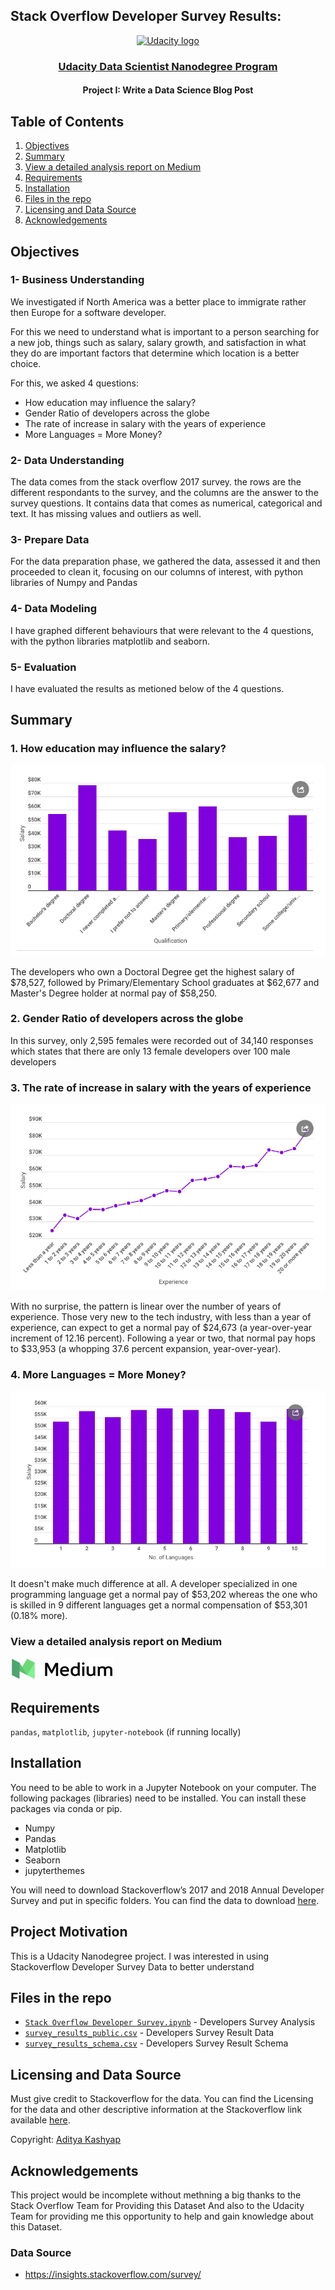 ## Stack Overflow Developer Survey Results:
<p align="center">
  <a href="https://www.udacity.com/">
    <img src='https://course_report_production.s3.amazonaws.com/rich/rich_files/rich_files/5511/s300/udacity-logo.png' alt="Udacity logo" width = 100px>
   </a>
</p>
<h3 align="center"><a href='https://www.udacity.com/course/data-scientist-nanodegree--nd025'>Udacity Data Scientist Nanodegree Program</a></h3>
<h4 align="center">Project I: Write a Data Science Blog Post</h4>



## Table of Contents

  1.  [Objectives](https://github.com/Aditya-Kashyap/stackoverflow_survey_results#Objectives)
  2.  [Summary](https://github.com/Aditya-Kashyap/stackoverflow_survey_results#Summary)
  3.  [View a detailed analysis report on Medium](https://github.com/Aditya-Kashyap/stackoverflow_survey_results#View-a-detailed-analysis-report-on-Medium)
  4.  [Requirements](https://github.com/Aditya-Kashyap/stackoverflow_survey_results#Requirements)
  5.  [Installation](https://github.com/Aditya-Kashyap/stackoverflow_survey_results#Installation)
  6.  [Files in the repo](https://github.com/Aditya-Kashyap/stackoverflow_survey_results#Files-in-the-repo)
  7.  [Licensing and Data Source](https://github.com/Aditya-Kashyap/stackoverflow_survey_results#Licensing,-and-Data-Source)
  8.  [Acknowledgements](https://github.com/Aditya-Kashyap/stackoverflow_survey_results#Acknowledgements)


## Objectives

### 1- Business Understanding

We investigated if North America was a better place to immigrate rather then Europe for a software developer.

For this we need to understand what is important to a person searching for a new job, things such as salary, salary growth, and satisfaction in what they do are important factors that determine which location is a better choice.

For this, we asked 4 questions:

   - How education may influence the salary?
   - Gender Ratio of developers across the globe 
   - The rate of increase in salary with the years of experience
   - More Languages = More Money?

### 2- Data Understanding

The data comes from the stack overflow 2017 survey. the rows are the different respondants to the survey, and the columns are the answer to the survey questions. It contains data that comes as numerical, categorical and text. It has missing values and outliers as well.

### 3- Prepare Data

For the data preparation phase, we gathered the data, assessed it and then proceeded to clean it, focusing on our columns of interest, with python libraries of Numpy and Pandas

### 4- Data Modeling

I have graphed different behaviours that were relevant to the 4 questions, with the python libraries matplotlib and seaborn.

### 5- Evaluation

I have evaluated the results as metioned below of the 4 questions.


## Summary

### 1. How education may influence the salary?
![](Screenshots/1.png)

The developers who own a Doctoral Degree get the highest salary of $78,527, followed by Primary/Elementary School graduates at $62,677 and Master's Degree holder at normal pay of $58,250.

### 2. Gender Ratio of developers across the globe

In this survey, only 2,595 females were recorded out of 34,140 responses which states that there are only 13 female developers over 100 male developers

### 3. The rate of increase in salary with the years of experience
![](Screenshots/3.png)

With no surprise, the pattern is linear over the number of years of experience. Those very new to the tech industry, with less than a year of experience, can expect to get a normal pay of $24,673 (a year-over-year increment of 12.16 percent). Following a year or two, that normal pay hops to $33,953 (a whopping 37.6 percent expansion, year-over-year).

### 4. More Languages = More Money?
![](Screenshots/4.png)

It doesn't make much difference at all. A developer specialized in one programming language get a normal pay of $53,202 whereas the one who is skilled in 9 different languages get a normal compensation of $53,301 (0.18% more).


### View a detailed analysis report on Medium
[![Medium](Screenshots/medium_logo.png)](https://medium.com/@adi.inhere/stack-overflow-developer-survey-exploration-results-154cc420ba0b)


## Requirements

`pandas`, `matplotlib`, `jupyter-notebook` (if running locally)



## Installation

You need to be able to work in a Jupyter Notebook on your computer. The following packages (libraries) need to be installed. You can install these packages via conda or pip.

- Numpy
- Pandas
- Matplotlib
- Seaborn
- jupyterthemes

You will need to download Stackoverflow’s 2017 and 2018 Annual Developer Survey and put in specific folders. You can find the data to download [here](https://insights.stackoverflow.com/survey). 


## Project Motivation

This is a Udacity Nanodegree project. I was interested in using Stackoverflow Developer Survey Data to better understand


## Files in the repo

- [`Stack Overflow Developer Survey.ipynb`](https://github.com/Aditya-Kashyap/stackoverflow_survey_results/blob/master/%20Stack%20Overflow%20Developer%20Survey.ipynb) - Developers Survey Analysis
- [`survey_results_public.csv`](https://github.com/Aditya-Kashyap/stackoverflow_survey_results/blob/master/survey_results_public.csv) - Developers Survey Result Data
- [`survey_results_schema.csv`](https://github.com/Aditya-Kashyap/stackoverflow_survey_results/blob/master/survey_results_schema.csv) - Developers Survey Result Schema


## Licensing and Data Source

Must give credit to Stackoverflow for the data. You can find the Licensing for the data and other descriptive information at the Stackoverflow link available [here](https://insights.stackoverflow.com/survey).

Copyright: [Aditya Kashyap](https://github.com/Aditya-Kashyap)


## Acknowledgements
This project would be incomplete without methning a big thanks to the Stack Overflow Team for Providing this Dataset
And also to the Udacity Team for providing me this opportunity to help and gain knowledge about this Dataset. 

### Data Source
- https://insights.stackoverflow.com/survey/
